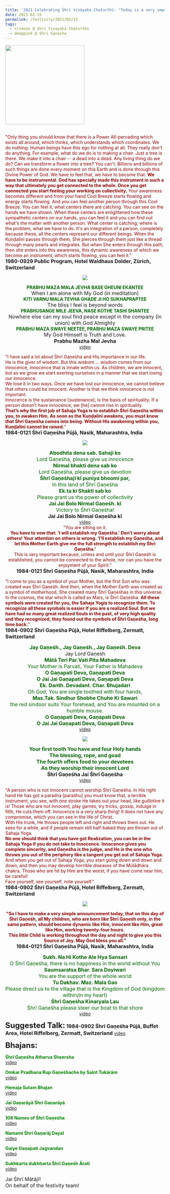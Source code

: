 ```yaml
---
title: '2021 Celebrating Śhrī Vināyaka Chaturthī: "Today is a very important day for all of us Sahaja Yogis, because today Śhrī Gaṇeśha was born." '
date: 2021-02-15
permalink: /festivity/2021/02/15
tags:
  - crimson @ Shri Vinayaka Chaturthi
  - deeppink @ Shri Ganesha
---
```


<div style="text-align: left"><img src="/images/image1.png" width="250" /></div><br>

<p>
<font color="DarkRed">"Only thing you should know that there is a Power All-pervading which exists all around, which thinks, which understands which coordinates. We do nothing. Human beings have this ego for nothing at all. They really don't do anything. For example, what do we do is to making a chair. Just a tree is there. We make it into a chair -- a dead into a dead. Any living thing do we do? Can we transform a flower into a tree? You can't. Billions and billions of such things are done every moment on this Earth and is done through this Divine Power of God. We have to feel that, we have to become that. <b>We have to be instrumental. God has specially made this instrument in such a way that ultimately you get connected to the whole. Once you get connected you start feeling your working on collectivity.</b> Your awareness becomes different and from your hand Cool Breeze starts flowing and energy starts flowing. And you can feel another person through this Cool Breeze. You can feel it, what centers there are catching. You can see on the hands we have shown. When these centers are enlightened how these sympathetic centers on our hands, you can feel it and you can find out what's the matter with another person. What center is catching, where is the problem, what we have to do. It's an integration of a person, completely because these, all the centers represent our different beings. When the Kuṇḍalinī passes through them, She pierces through them just like a thread through many pearls and integrates. But when She enters through this path, then she enters into this awareness, this dynamic awareness of which we become an instrument, which starts flowing, you can feel it."</font><br>
<font size="+0"><b>1980-0929 Public Program, Hotel Waldhaus Dolder, Zürich, Switzerland</b></font>
</p>

<div style="text-align: center"><img src="/images/image620.png" /></div>

<p style="text-align:center;">
<font color="DarkGreen"><b>PRABHU MAZA MALA JEVHA BASE GHEUNI EKANTEE</b></font><br>
<font size="+0">When I am alone with My God (in meditation)</font><br>
<font color="DarkGreen"><b>KITI VARNU MALA TEVHA GHADE JI HO SUKHAPRAPTEE</b></font><br>
<font size="+0">The bliss I feel is beyond words</font><br>
<font color="DarkGreen"><b>PRABHUSANGE MILE JEEVA, NASE KOTHE TASHI SHANTEE</b></font><br>
<font size="+0">Nowhere else can my soul find peace except in the company (in union) with God Almighty</font><br>
<font color="DarkGreen"><b>PRABHU MAZA SWAYE NEETEE, PRABHU MAZA SWAYE PRITEE</b></font><br>
<font size="+0">My God Himself is Truth and Love.</font><br>
<font size="+0"><b>Prabhu Mazha Mal Jevha</b></font><br>
<a href="https://www.youtube.com/watch?v=_yoOiLcEL9U&ab_channel=SahajaYoga">video</a>
</p>

<p>
<font color="DarkRed">"I have said a lot about Śhrī Gaṇeśha and His importance in our life.<br>
He is the giver of wisdom. But this wisbom ... wisdom comes from our innocence, innocence that is innate within us. As children, we are innocent, but as we grow we start exerting ourselves in a manner that we start losing our innocence.<br>
We lose it in two ways. Once we have lost our innocence, we cannot believe that others could be innocent. Another is that we think innocence is not important.<br>
Innocence is the sustainance [sustenance], is the basis of spirituality. If a person doesn’t have innocence, we [he] cannot rise in spirituality.<br>
<b>That’s why the first job of Sahaja Yoga is to establish Śhrī Gaṇeśha within you, to awaken Him. As soon as the Kuṇḍalinī awakens, you must know that Śhrī Gaṇeśha comes into being. Without His awakening within you, Kuṇḍalinī cannot be raised.</b>"</font><br>
<font size="+0"><b>1984-0121 Śhrī Gaṇeśha Pūjā, Nasik, Maharashtra, India</b></font>
</p>

<div style="text-align: center"><img src="/images/image621.png" /></div>

<p style="text-align:center;">
<font size="+0"><font color="DarkGreen"><b>Abodhita dena sab. Sahaji ko</b></font></font><br>
<font size="+0"><font color="DarkGreen">Lord Gaṇeśha, please give us innocence</font></font><br>
<font size="+0"><font color="DarkGreen"><b>Nirmal bhakti dena sab ko</b></font></font><br>
<font size="+0"><font color="DarkGreen">Lord Gaṇeśha, please give us devotion</font></font><br>
<font size="+0"><font color="DarkGreen"><b>Śhrī Gaṇeśhajī kī puniya bhoomi par,</b></font></font><br>
<font size="+0"><font color="DarkGreen">In this land of Śhrī Gaṇeśha</font></font><br>
<font size="+0"><font color="DarkGreen"><b>Ek.ta ki Shakti sab ko</b></font></font><br>
<font size="+0"><font color="DarkGreen">Please grant us the power of collectivity</font></font><br>
<font size="+0"><font color="DarkGreen"><b>Jai Jai Bolo Nirmal Gaṇeśh. kī</b></font></font><br>
<font size="+0"><font color="DarkGreen">Victory to Śhrī Gaṇeśha!</font></font><br>
<font size="+0"><b>Jai Jai Bolo Nirmal Gaṇeśha kī</b></font><br>
<a href="www.youtube.com/watch?v=9r2eVWLg4mo">video</a><br>
<font color="DarkRed">"You are sitting on it.<br>
<b>You have to vow that: ‘I will establish my Gaṇeśha.’ Don’t worry about others! Your attention on others is wrong. ‘I’ll establish my Gaṇeśha, and let this Mother Earth give me the full strength to establish my Śhrī Gaṇeśha.’</b><br>
This is very important because, unless and until your Śhrī Gaṇeśh is established, you cannot be connected to the whole, nor can you have the enjoyment of your Spirit."</font><br>
<font size="+0"><b>1984-0121 Śhrī Gaṇeśha Pūjā, Nasik, Maharashtra, India</b></font>
</p>

<p>
<font color="DarkRed">"I come to you as a symbol of your Mother, but the first Son who was created was Śhrī Gaṇeśh. And then, when the Mother Earth was created as a symbol of motherhood, She created many Śhrī Gaṇeśhas in this universe. In the cosmos, the star which is called as Mars, is Śhrī Gaṇeśha. <b>All these symbols were created for you, the Sahaja Yogis to recognize them. To recognize all these symbols is easier if you are a realized Soul. But we have had so many great realized Souls in the past, of very high quality and they recognized, they found out the symbols of Śhrī Gaṇeśha, long time back.</b>"</font><br>
<font size="+0"><b>1984-0902 Śhrī Gaṇeśha Pūjā, Hotel Riffelberg, Zermatt, Switzerland</b></font>
</p>

<p style="text-align:center;">
<font size="+0"><font color="DarkGreen"><b>Jay Gaṇeśh., Jay Gaṇeśh., Jay Gaṇeśh. Deva</b></font></font><br>
<font size="+0"><font color="DarkGreen"></font>Jay Lord Gaṇeśh</font><br>
<font size="+0"><font color="DarkGreen"><b>Mātā Teri Par.Vati Pita Mahadeva</b></font></font><br>
<font size="+0"><font color="DarkGreen">Your Mother is Parvati, Your Father is Mahadeva</font></font><br>
<font size="+0"><font color="DarkGreen"><b>O Gaṇapati Deva, Gaṇapati Deva</b></font></font><br>
<font size="+0"><font color="DarkGreen"><b>O Jai Jai Gaṇapati Deva, Gaṇapati Deva</b></font></font><br>
<font size="+0"><font color="DarkGreen"><b>Ek. Danth. Devadant. Char. Bhujadari</b></font></font><br>
<font size="+0"><font color="DarkGreen">Oh God, You are single toothed with four hands,</font></font><br>
<font size="+0"><font color="DarkGreen"><b>Mas.Tak. Sindhur Shobhe Chuhe Ki Sawari</b></font></font><br>
<font size="+0"><font color="DarkGreen">the red sindoor suits Your forehead, and You are mounted on a humble mouse.</font></font><br>
<font size="+0"><font color="DarkGreen"><b>O Gaṇapati Deva, Gaṇapati Deva</b></font></font><br>
<font size="+0"><font color="DarkGreen"><b>O Jai Jai Gaṇapati Deva, Gaṇapati Deva</b></font></font><br>
<a href="https://www.youtube.com/watch?v=LtqNdCxPQI0&ab_channel=bertrandSY">video</a>
</p>

<div style="text-align: center"><img src="/images/image622.png" /></div>

<p style="text-align:center;">
<font size="+0"><font color="DarkGreen"><b>Your first tooth You have and four Holy hands</b></font></font><br>
<font size="+0"><font color="DarkGreen"><b>The blessing, rope, and goad</b></font></font><br>
<font size="+0"><font color="DarkGreen"><b>The fourth offers food to your devotees</b></font></font><br>
<font size="+0"><font color="DarkGreen"><b>As they worship their innocent Lord</b></font></font><br>
<font size="+0"><b>Śhrī Gaṇeśha Jai Śhrī Gaṇeśha</b></font><br>
<a href="https://www.youtube.com/watch?v=GCgN6qnmNiA&ab_channel=SahajaYoga"> video</a><br>
</p>

<p>
<font color="DarkRed">"A person who is not innocent cannot worship Śhrī Gaṇeśha. In His right hand He has got a paraśha [paraśhu] you must know that, a terrible instrument, you see, with one stroke He takes out your head, like guillotine it is! Those who are not innocent, play games, try tricks, gossip, indulge in filth, He cuts them off. Innocence is a very sharp thing! It does not have any compromise, which you can see in the life of Christ.<br>
With His trunk, He throws people left and right and throws them out. He sees for a while, and if people remain still half-baked they are thrown out of Sahaja Yoga.<br>
<b>No one should think that you have got Realization, you can be in the Sahaja Yoga if you do not take to Innocence. Innocence gives you complete sincerity, and Gaṇeśha is the judge, and He is the one who throws you out of the periphery like a tangent you get out of Sahaja Yoga.</b> And when you get out of Sahaja Yoga, you start going down and down and down, and then you may develop horrible diseases of the Mūlādhāra chakra. Those who are hit by Him are the worst; if you have come near him, be careful!<br>
Face yourself, see yourself, note yourself."</font><br>
<font size="+0"><b>1984-0902 Śhrī Gaṇeśha Pūjā, Hotel Riffelberg, Zermatt, Switzerland</b></font>
</p>

<div style="text-align: center"><img src="/images/image623.png" /></div>

<p style="text-align:center;">
<font color="DarkRed"><b>"So I have to make a very simple announcement today, that on this day of Śhrī Gaṇeśh, 
all My children, who are born like Śhrī Gaṇeśh only, in the same pattern, should become dynamic like Him, 
innocent like Him, great like Him, working twenty-four hours.<br> 
This little Child is working throughout the day and night to give you this Source of Joy.
May God bless you all."</b></font><br>
<font size="+0"><b>1984-0121 Śhrī Gaṇeśha Pūjā, Nasik, Maharashtra, India</b></font>
</p>

<p style="color:DarkGreen; text-align:center;">
<font size="+0"><b>Sukh. Na Hi Kothe Ale Hya Sansari</b></font><br>
<font size="+0">O Śhrī Gaṇeśha, there is no happiness in the world without You</font><br>
<font size="+0"><b>Saumsaratsa Bhar. Sara Doyiwari</b></font><br>
<font size="+0">You are the support of the whole world</font><br>
<font size="+0"><b>Tu Dakhav. Maz. Mala Gao</b></font><br>
<font size="+0">Please direct us to the village that is the Kingdom of God (kingdom within/in my heart)</font><br>
<font size="+0"><b>Śhrī Gaṇeśha Kinaryala Lau</b></font><br>
<font size="+0">Śhrī Gaṇeśha please steer our boat to that shore</font><br>
<a href="https://www.youtube.com/watch?v=1ZZ57Fxd79Q&ab_channel=SahajaYoga">video</a>
</p>

<font size="+2"><b>Suggested Talk:</b></font> 
<font size="+0"><b>1984-0902 Śhrī Gaṇeśha Pūjā, Buffet Area, Hotel Riffelberg, Zermatt, Switzerland</b></font>
<a href="https://www.youtube.com/watch?v=qX63gXeOKqs&feature=emb_logo&ab_channel=TeachingsofH.H.ShriMatajiNirmalaDevi"> video</a><br>

<font size="+2"><b>Bhajans:</b></font>

<p>
<font color="green"><b>Śhrī Gaṇeśha Atharva Sheersha</b></font><br>
<a href="https://seven-teams.github.io/Videos_Links.html"> video</a><br>
</p>

<p>
<font color="green"><b>Omkar Pradhana Rup Gaṇeśhache by Saint Tukārām</b></font><br>
<a href="https://seven-teams.github.io/Videos_Links.html">video</a>
</p>

<p>
<font color="green"><b>Hemaja Sutam Bhajan</b></font><br>
<a href="https://www.youtube.com/watch?v=mGvUq8-ebXo&ab_channel=SahajayogaCulture">video</a>
</p>
 
<p>
<font color="green"><b>Jai Gaṇarāyā Śhrī Gaṇarāyā</b></font><br>
<a href="https://seven-teams.github.io/Videos_Links.html">video</a> 
</p>

<p>
<font color="green"><b>108 Names of Śhrī Gaṇeśha</b></font><br>
<a href="https://seven-teams.github.io/Videos_Links.html">video</a>
</p>

<p>
<font color="green"><b>Namami Śhrī Gaṇarāj Dayal</b></font><br>
<a href="https://seven-teams.github.io/Videos_Links.html">video</a> 
</p>

<p>
<font color="green"><b>Gaiye Gaṇapati Jagvandan</b></font><br>
<a href="https://www.youtube.com/watch?v=ilY4PAguS6A&ab_channel=SahajaYoga">video</a> 
</p>

<p>
<font color="green"><b>Sukhkarta dukhharta Śhrī Gaṇeśh Āratī</b></font><br>
<a href="https://www.youtube.com/watch?v=HNv44APLhL8&list=PL8E57180C36478F98&index=2&ab_channel=2012seeker">video</a> 
</p>

<p>
<font size="+0">Jai Śhrī Mātājī!<br>
On behalf of the festivity team!</font>
</p>